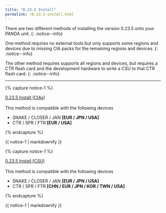 ```yaml
---
title: "0.23.5 Install"
permalink: /0.23.5-install.html
---
```


There are two different methods of installing the version 0.23.5 onto your PANDA unit.
{: .notice--info}

One method requires no external tools but only supports some regions and devices due to missing CIA packs for the remaining regions and devices.
{: .notice--info}

The other method requires supports all regions and devices, but requires a CTR flash card and the development hardware to write a CSU to that CTR flash card.
{: .notice--info}

___

{% capture notice-1 %}

[0.23.5 Install (CIAs)](0.23.5-install-(cias))
<br><br>
This method is compatible with the following devices 

+  SNAKE / CLOSER / JAN **[EUR / JPN / USA]**
+  CTR / SPR / FTR **[EUR / USA]**

{% endcapture %}

<div class="notice--primary">{{ notice-1 | markdownify }}</div>

{% capture notice-1 %}

[0.23.5 Install (CSU)](0.23.5-install-(csu))
<br><br>
This method is compatible with the following devices 

+  SNAKE / CLOSER / JAN **[EUR / JPN / USA]**
+  CTR / SPR / FTR **[CHN / EUR / JPN / KOR / TWN / USA]**

{% endcapture %}

<div class="notice--primary">{{ notice-1 | markdownify }}</div>